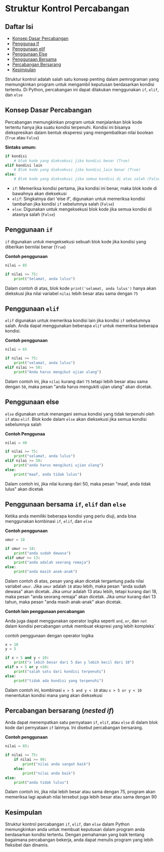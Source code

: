 # Struktur Kontrol Percabangan

##  Daftar Isi

- [Konsep Dasar Percabangan](#konsep-dasar-percabangan)
- [Penggunaa If](#penggunaan-if)
- [Penggunaan elif](#penggunaan-elif)
- [Penggunaan Else](#penggunaan-else)
- [Penggunaan Bersama](#penggunaan-bersama-if-elif-dan-else)
- [Percabangan Bersarang](#percabangan-bersarang-nested-if)
- [Kesimpulan](#kesimpulan)

Struktur kontrol adalah salah satu konsep penting dalam pemrograman yang memungkinkan program untuk mengambil keputusan berdasarkan kondisi tertentu. Di Python, percabangan ini dapat dilakukan menggunakan `if`, `elif`, dan `else`

## Konsep Dasar Percabangan

Percabangan memungkinkan program untuk menjalankan blok kode tertentu hanya jika suatu kondisi terpenuhi. Kondisi ini bisanya diekspresikan dalam bentuk eksperesi yang mengembalikan nilai boolean (`True` atau `False`)

**Sintaks umum:**

```Python
if kondisi
    # blok kode yang dieksekusi jika kondisi benar (True)
elif kondisi lain
    # Blok kode yang dieksekusi jika kondisi_lain benar (True)
else:
    # Blok kode yang dieksekusi jika semua kondisi di atas salah (False)
```

* `if`: Memeriksa kondisi pertama, jika kondisi ini benar, maka blok kode di bawahnya akan dieksekusi
* `elif`: Singkatnya dari 'else if', digunakan untuk memeriksa kondisi tambahan jika kondisi `if` sebelumnya salah (`False`)
* `else`: Digunakan untuk mengeksekusi blok kode jika semua kondisi di atasnya salah (`False`)

## Penggunaan `if`

`if` digunakan untuk mengeksekusi sebuah blok kode jika kondisi yang diberikan bernilai benar (`True`)

**Contoh penggunaan**

```Python
nilai = 85

if nilai >= 75:
    print("Selamat, anda lulus")
```

Dalam contoh di atas, blok kode `print('selamat, anda lulus')` hanya akan diekskusi jika nilai variabel `nilai` lebih besar atau sama dengan `75`

## Penggunaan `elif`

`elif` digunakan untuk memeriksa kondisi lain jika kondisi `if` sebelumnya salah. Anda dapat menggunakan beberapa `elif` untuk memeriksa beberapa kondisi.

**Contoh penggunaan**

```Python
nilai = 65

if nilai >= 75:
    print("selamat, anda lulus")
elif nilai >= 50:
    print("Anda harus mengikut ujian ulang")
```

Dalam contoh ini, jika `nilai` kurang dari `75` tetapi lebih besar atau sama dengan `50`, maka pesan "anda harus mengukiti ujian ulang" akan dicetak.

## Penggunaan else

`else` digunakan untuk menangani semua kondisi yang tidak terpenuhi oleh `if` atau `elif`. Blok kode dalam `else` akan dieksekusi jika semua kondisi sebelumnya salah

**Contoh Penggunaa**

```Python
nilai = 40

if nilai >= 75:
    print("selamat, anda lulus")
elif nilai >= 50:
    print("anda harus mengikuti ujian ulang")
else:
    print("maaf, anda tidak lulus")
```

Dalam contoh ini, jika nilai kurang dari 50, maka pesan "maaf, anda tidak lulus" akan dicetak

## Penggunaan bersama `if`, `elif` dan `else`

Ketika anda memiliki beberapa kondisi yang perlu diuji, anda bisa menggunakan kombinasi `if`, `elif`, dan `else`

**Contoh penggunaan**

```Python
umur = 18

if umur >= 18:
    print("anda sudah dewasa")
elif umur >= 13:
    print("anda adalah seorang remaja")
else:
    print("anda masih anak-anak")
```

Dalam contoh di atas, pesan yang akan dicetak tergantung pada nilai variabel `umur`. Jika `umur` adalah `18` atau lebih, maka pesan "anda sudah dewasa" akan dicetak. Jika umur adalah 13 atau lebih, tetapi kurang dari 18, maka pesan "anda seorang remaja" akan dicetak. Jika umur kurang dari 13 tahun, maka pesan "anda masih anak-anak" akan dicetak.

**Contoh lain penggunaan percabangan**

Anda juga dapat menggunakan operator logika seperti `and`, `or`, dan `not` dalam kondisi percabangan untuk membuat ekspresi yang lebih kompleks`

contoh penggunaan dengan operator logika

```Python
x = 10
y = 5

if x > 5 and y < 10:
    print("x lebih besar dari 5 dan y lebih kecil dari 10")
elif x > 5 or y <10:
    print("salah satu dari kondisi terpenuhi")
else:
    print("tidak ada kondisi yang terpenuhi")
```

Dalam contoh ini, kombinasi `x > 5 and y < 10` atau `x > 5 or y < 10` menentukan kondisi mana yang akan dieksekusi

## Percabangan bersarang (*nested if*)

Anda dapat menempatkan satu pernyataan `if`, `elif`, atau `else` di dalam blok kode dari pernyataan `if` lainnya. Ini disebut percabangan bersarang.

**Contoh penggunaan**

```Python
nilai = 85:

if nilai >= 75:
    if nilai >= 90:
        print("nilai anda sangat baik")
    else:
        print("nilai anda baik")
else:
    print("anda tidak lulus")
```

Dalam contoh ini, jika nilai lebih besar atau sama dengan 75, program akan memeriksa lagi apakah nilai tersebut juga lebih besar atau sama dengan 90

## Kesimpulan

Struktur kontrol percabangan `if`, `elif`, dan `else` dalam Python memungkinkan anda untuk membuat keputusan dalam program anda berdasarkan kondisi tertentu. Dengan pemahaman yang baik tentang bagaimana percabangan bekerja, anda dapat menulis program yang lebih fleksibel dan dinamis.
